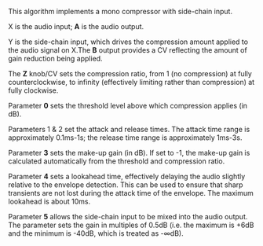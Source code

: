 
This algorithm implements a mono compressor with side-chain input.

X is the audio input; **A** is the audio output.

Y is the side-chain input, which drives the compression amount applied to the audio signal on X.The **B** output provides a
CV reflecting the amount of gain reduction being applied.

The **Z** knob/CV sets the compression ratio, from 1 (no compression) at fully counterclockwise, to infinity (effectively
limiting rather than compression) at fully clockwise.

Parameter **0** sets the threshold level above which compression applies (in dB).

Parameters 1 & 2 set the attack and release times. The attack time range is approximately 0.1ms-1s; the release time
range is approximately 1ms-3s.

Parameter **3** sets the make-up gain (in dB). If set to -1, the make-up gain is calculated automatically from the threshold
and compression ratio.

Parameter **4** sets a lookahead time, effectively delaying the audio slightly relative to the envelope detection. This can
be used to ensure that sharp transients are not lost during the attack time of the envelope. The maximum lookahead is
about 10ms.

Parameter **5** allows the side-chain input to be mixed into the audio output. The parameter sets the gain in multiples of
0.5dB (i.e. the maximum is +6dB and the minimum is -40dB, which is treated as -∞dB).
